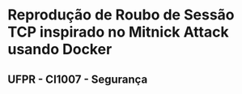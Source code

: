 # Reprodução de Roubo de Sessão TCP inspirado no Mitnick Attack usando Docker
## UFPR - CI1007 - Segurança
